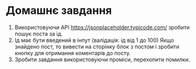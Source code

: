 # Домашнє завдання

1. Використовуючи API https://jsonplaceholder.typicode.com/ зробити пошук поста за ід.
2. Ід має бути введений в інпут (валідація: ід від 1 до 100) Якщо знайдено пост, то вивести на сторінку блок з постом і зробити кнопку для отримання коментарів до посту.
3. Зробити завдання використовуючи проміси, перехопити помилки.